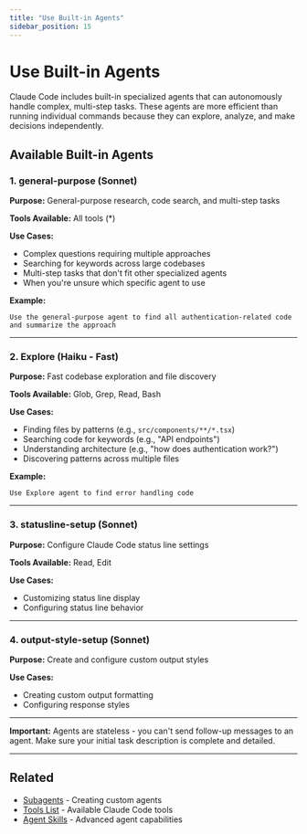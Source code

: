 ```yaml
---
title: "Use Built-in Agents"
sidebar_position: 15
---
```


# Use Built-in Agents

Claude Code includes built-in specialized agents that can autonomously handle complex, multi-step tasks. These agents are more efficient than running individual commands because they can explore, analyze, and make decisions independently.

## Available Built-in Agents

### 1. **general-purpose** (Sonnet)
**Purpose:** General-purpose research, code search, and multi-step tasks

**Tools Available:** All tools (*)

**Use Cases:**
- Complex questions requiring multiple approaches
- Searching for keywords across large codebases
- Multi-step tasks that don't fit other specialized agents
- When you're unsure which specific agent to use

**Example:**
```
Use the general-purpose agent to find all authentication-related code and summarize the approach
```

---

### 2. **Explore** (Haiku - Fast)
**Purpose:** Fast codebase exploration and file discovery

**Tools Available:** Glob, Grep, Read, Bash

**Use Cases:**
- Finding files by patterns (e.g., `src/components/**/*.tsx`)
- Searching code for keywords (e.g., "API endpoints")
- Understanding architecture (e.g., "how does authentication work?")
- Discovering patterns across multiple files


**Example:**
```
Use Explore agent to find error handling code
```

---

### 3. **statusline-setup** (Sonnet)
**Purpose:** Configure Claude Code status line settings

**Tools Available:** Read, Edit

**Use Cases:**
- Customizing status line display
- Configuring status line behavior

---

### 4. **output-style-setup** (Sonnet)
**Purpose:** Create and configure custom output styles

**Use Cases:**
- Creating custom output formatting
- Configuring response styles

---

**Important:** Agents are stateless - you can't send follow-up messages to an agent. Make sure your initial task description is complete and detailed.

---

## Related

- [Subagents](../subagents.md) - Creating custom agents
- [Tools List](./tools-list.md) - Available Claude Code tools
- [Agent Skills](../agent-skills.md) - Advanced agent capabilities
